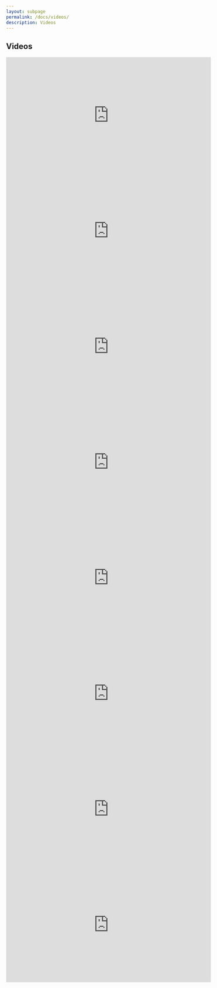 ```yaml
---
layout: subpage
permalink: /docs/videos/
description: Videos
---
```


<section id="getstarted">
  <div class="container pt-5 pb-5 jumbotron-small">
    <div class="row">
      <div class="col-md-12">
        <h1>Videos</h1>
        <iframe src="https://player.vimeo.com/video/496004749" width="560" height="315" frameborder="0" allow="autoplay; fullscreen" allowfullscreen></iframe>
        <iframe width="560" height="315" src="https://www.youtube.com/embed/Pot9GnHFOVU" frameborder="0" allow="accelerometer; autoplay; encrypted-media; gyroscope; picture-in-picture" allowfullscreen></iframe>
        <iframe width="560" height="315" src="https://www.youtube.com/embed/ZIePUQ_WKqE" frameborder="0" allow="accelerometer; autoplay; encrypted-media; gyroscope; picture-in-picture" allowfullscreen></iframe>
        <iframe width="560" height="315" src="https://www.youtube.com/embed/qeYEais1eT4" frameborder="0" allow="accelerometer; autoplay; encrypted-media; gyroscope; picture-in-picture" allowfullscreen></iframe>
        <iframe width="560" height="315" src="https://www.youtube.com/embed/KDHrtYGbUQ8" frameborder="0" allow="accelerometer; autoplay; encrypted-media; gyroscope; picture-in-picture" allowfullscreen></iframe>
        <iframe width="560" height="315" src="https://www.youtube.com/embed/t7cLKDnd_ng" frameborder="0" allow="accelerometer; autoplay; encrypted-media; gyroscope; picture-in-picture" allowfullscreen></iframe>
        <iframe width="560" height="315" src="https://www.youtube.com/embed/F1G7-TNOgy8" frameborder="0" allow="accelerometer; autoplay; encrypted-media; gyroscope; picture-in-picture" allowfullscreen></iframe>
        <iframe width="560" height="315" src="https://www.youtube.com/embed/xYBwhQm4VPo" frameborder="0" allow="accelerometer; autoplay; encrypted-media; gyroscope; picture-in-picture" allowfullscreen></iframe>
      </div>
    </div>
  </div>
</section>
